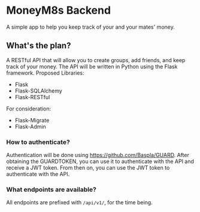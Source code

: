 # MoneyM8s Backend
A simple app to help you keep track of your and your mates' money.

## What's the plan?
A RESTful API that will allow you to create groups, add friends, and keep track of your money.
The API will be written in Python using the Flask framework.
Proposed Libraries:
- Flask
- Flask-SQLAlchemy
- Flask-RESTful

For consideration:
- Flask-Migrate
- Flask-Admin

### How to authenticate?
Authentication will be done using https://github.com/Baspla/GUARD.
After obtaining the GUARDTOKEN, you can use it to authenticate with the API and receive a JWT token.
From then on, you can use the JWT token to authenticate with the API.

### What endpoints are available?
All endpoints are prefixed with `/api/v1/`, for the time being.